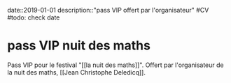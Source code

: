 date::2019-01-01
description::"pass VIP offert par l'organisateur"
#CV
#todo: check date
# pass VIP nuit des maths
Pass VIP pour le festival "[[la nuit des maths]]".
Offert par l'organisateur de la nuit des maths, [[Jean Christophe Deledicq]].

